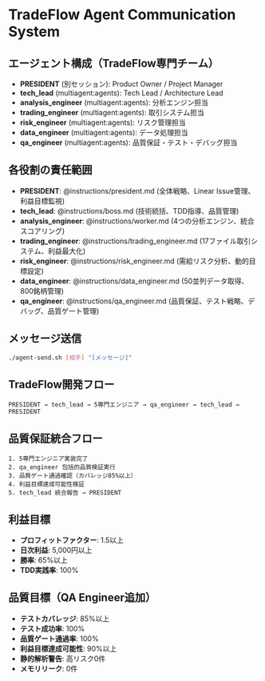 # TradeFlow Agent Communication System

## エージェント構成（TradeFlow専門チーム）
- **PRESIDENT** (別セッション): Product Owner / Project Manager
- **tech_lead** (multiagent:agents): Tech Lead / Architecture Lead  
- **analysis_engineer** (multiagent:agents): 分析エンジン担当
- **trading_engineer** (multiagent:agents): 取引システム担当
- **risk_engineer** (multiagent:agents): リスク管理担当
- **data_engineer** (multiagent:agents): データ処理担当
- **qa_engineer** (multiagent:agents): 品質保証・テスト・デバッグ担当

## 各役割の責任範囲
- **PRESIDENT**: @instructions/president.md (全体戦略、Linear Issue管理、利益目標監視)
- **tech_lead**: @instructions/boss.md (技術統括、TDD指導、品質管理)
- **analysis_engineer**: @instructions/worker.md (4つの分析エンジン、統合スコアリング)
- **trading_engineer**: @instructions/trading_engineer.md (17ファイル取引システム、利益最大化)
- **risk_engineer**: @instructions/risk_engineer.md (需給リスク分析、動的目標設定)
- **data_engineer**: @instructions/data_engineer.md (50並列データ取得、800銘柄管理)
- **qa_engineer**: @instructions/qa_engineer.md (品質保証、テスト戦略、デバッグ、品質ゲート管理)

## メッセージ送信
```bash
./agent-send.sh [相手] "[メッセージ]"
```

## TradeFlow開発フロー
```
PRESIDENT → tech_lead → 5専門エンジニア → qa_engineer → tech_lead → PRESIDENT
```

## 品質保証統合フロー
```
1. 5専門エンジニア実装完了
2. qa_engineer 包括的品質検証実行
3. 品質ゲート通過確認（カバレッジ85%以上）
4. 利益目標達成可能性検証
5. tech_lead 統合報告 → PRESIDENT
```

## 利益目標
- **プロフィットファクター**: 1.5以上
- **日次利益**: 5,000円以上  
- **勝率**: 65%以上
- **TDD実践率**: 100%

## 品質目標（QA Engineer追加）
- **テストカバレッジ**: 85%以上
- **テスト成功率**: 100%
- **品質ゲート通過率**: 100%
- **利益目標達成可能性**: 90%以上
- **静的解析警告**: 高リスク0件
- **メモリリーク**: 0件 